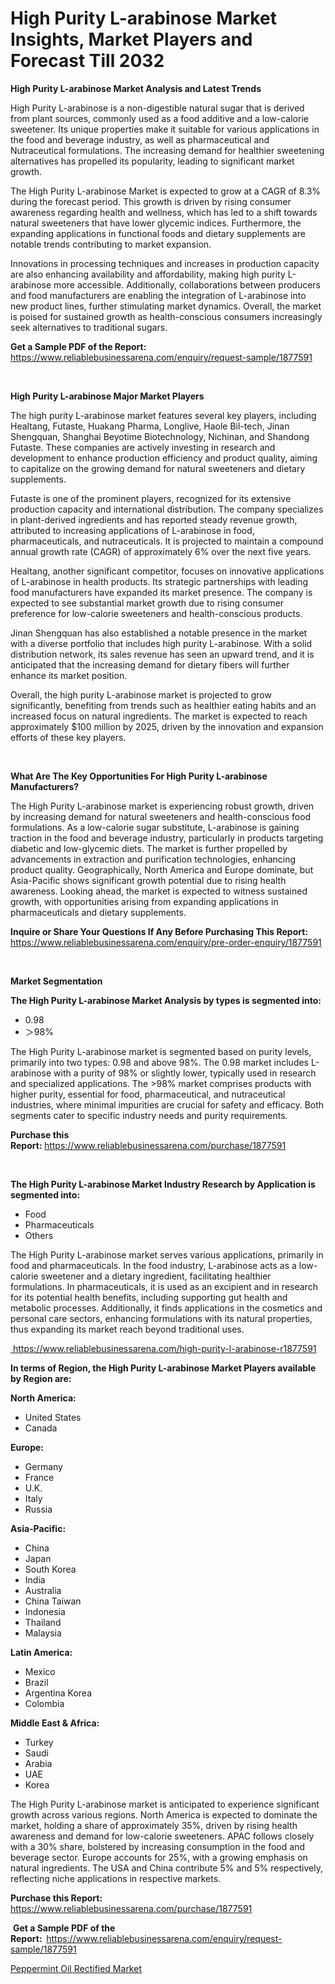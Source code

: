 <p><h1>High Purity L-arabinose Market Insights, Market Players and Forecast Till 2032</h1></p><p><strong>High Purity L-arabinose Market Analysis and Latest Trends</strong></p>
<p><p>High Purity L-arabinose is a non-digestible natural sugar that is derived from plant sources, commonly used as a food additive and a low-calorie sweetener. Its unique properties make it suitable for various applications in the food and beverage industry, as well as pharmaceutical and Nutraceutical formulations. The increasing demand for healthier sweetening alternatives has propelled its popularity, leading to significant market growth.</p><p>The High Purity L-arabinose Market is expected to grow at a CAGR of 8.3% during the forecast period. This growth is driven by rising consumer awareness regarding health and wellness, which has led to a shift towards natural sweeteners that have lower glycemic indices. Furthermore, the expanding applications in functional foods and dietary supplements are notable trends contributing to market expansion. </p><p>Innovations in processing techniques and increases in production capacity are also enhancing availability and affordability, making high purity L-arabinose more accessible. Additionally, collaborations between producers and food manufacturers are enabling the integration of L-arabinose into new product lines, further stimulating market dynamics. Overall, the market is poised for sustained growth as health-conscious consumers increasingly seek alternatives to traditional sugars.</p></p>
<p><strong>Get a Sample PDF of the Report:&nbsp;</strong> <a href="https://www.reliablebusinessarena.com/enquiry/request-sample/1877591?utm_campaign=3191&utm_medium=2&utm_source=Github&utm_content=ia&utm_term=03042025&utm_id=high-purity-l-arabinose">https://www.reliablebusinessarena.com/enquiry/request-sample/1877591</a></p>
<p>&nbsp;</p>
<p><strong>High Purity L-arabinose Major Market Players</strong></p>
<p><p>The high purity L-arabinose market features several key players, including Healtang, Futaste, Huakang Pharma, Longlive, Haole Bil-tech, Jinan Shengquan, Shanghai Beyotime Biotechnology, Nichinan, and Shandong Futaste. These companies are actively investing in research and development to enhance production efficiency and product quality, aiming to capitalize on the growing demand for natural sweeteners and dietary supplements.</p><p>Futaste is one of the prominent players, recognized for its extensive production capacity and international distribution. The company specializes in plant-derived ingredients and has reported steady revenue growth, attributed to increasing applications of L-arabinose in food, pharmaceuticals, and nutraceuticals. It is projected to maintain a compound annual growth rate (CAGR) of approximately 6% over the next five years.</p><p>Healtang, another significant competitor, focuses on innovative applications of L-arabinose in health products. Its strategic partnerships with leading food manufacturers have expanded its market presence. The company is expected to see substantial market growth due to rising consumer preference for low-calorie sweeteners and health-conscious products.</p><p>Jinan Shengquan has also established a notable presence in the market with a diverse portfolio that includes high purity L-arabinose. With a solid distribution network, its sales revenue has seen an upward trend, and it is anticipated that the increasing demand for dietary fibers will further enhance its market position.</p><p>Overall, the high purity L-arabinose market is projected to grow significantly, benefiting from trends such as healthier eating habits and an increased focus on natural ingredients. The market is expected to reach approximately $100 million by 2025, driven by the innovation and expansion efforts of these key players.</p></p>
<p>&nbsp;</p>
<p><strong>What Are The Key Opportunities For High Purity L-arabinose Manufacturers?</strong></p>
<p><p>The High Purity L-arabinose market is experiencing robust growth, driven by increasing demand for natural sweeteners and health-conscious food formulations. As a low-calorie sugar substitute, L-arabinose is gaining traction in the food and beverage industry, particularly in products targeting diabetic and low-glycemic diets. The market is further propelled by advancements in extraction and purification technologies, enhancing product quality. Geographically, North America and Europe dominate, but Asia-Pacific shows significant growth potential due to rising health awareness. Looking ahead, the market is expected to witness sustained growth, with opportunities arising from expanding applications in pharmaceuticals and dietary supplements.</p></p>
<p><strong>Inquire or Share Your Questions If Any Before Purchasing This Report:</strong> <a href="https://www.reliablebusinessarena.com/enquiry/pre-order-enquiry/1877591?utm_campaign=3191&utm_medium=2&utm_source=Github&utm_content=ia&utm_term=03042025&utm_id=high-purity-l-arabinose">https://www.reliablebusinessarena.com/enquiry/pre-order-enquiry/1877591</a></p>
<p>&nbsp;</p>
<p><strong>Market Segmentation</strong></p>
<p><strong>The High Purity L-arabinose Market Analysis by types is segmented into:</strong></p>
<p><ul><li>0.98</li><li>＞98%</li></ul></p>
<p><p>The High Purity L-arabinose market is segmented based on purity levels, primarily into two types: 0.98 and above 98%. The 0.98 market includes L-arabinose with a purity of 98% or slightly lower, typically used in research and specialized applications. The >98% market comprises products with higher purity, essential for food, pharmaceutical, and nutraceutical industries, where minimal impurities are crucial for safety and efficacy. Both segments cater to specific industry needs and purity requirements.</p></p>
<p><strong>Purchase this Report:&nbsp;</strong><a href="https://www.reliablebusinessarena.com/purchase/1877591?utm_campaign=3191&utm_medium=2&utm_source=Github&utm_content=ia&utm_term=03042025&utm_id=high-purity-l-arabinose">https://www.reliablebusinessarena.com/purchase/1877591</a></p>
<p>&nbsp;</p>
<p><strong>The High Purity L-arabinose Market Industry Research by Application is segmented into:</strong></p>
<p><ul><li>Food</li><li>Pharmaceuticals</li><li>Others</li></ul></p>
<p><p>The High Purity L-arabinose market serves various applications, primarily in food and pharmaceuticals. In the food industry, L-arabinose acts as a low-calorie sweetener and a dietary ingredient, facilitating healthier formulations. In pharmaceuticals, it is used as an excipient and in research for its potential health benefits, including supporting gut health and metabolic processes. Additionally, it finds applications in the cosmetics and personal care sectors, enhancing formulations with its natural properties, thus expanding its market reach beyond traditional uses.</p></p>
<p><a href="https://www.reliablebusinessarena.com/high-purity-l-arabinose-r1877591?utm_campaign=3191&utm_medium=2&utm_source=Github&utm_content=ia&utm_term=03042025&utm_id=high-purity-l-arabinose">&nbsp;https://www.reliablebusinessarena.com/high-purity-l-arabinose-r1877591</a></p>
<p><strong>In terms of Region, the High Purity L-arabinose Market Players available by Region are:</strong></p>
<p>
    <p> <strong> North America: </strong>
        <ul>
            <li>United States</li>
            <li>Canada</li>
        </ul>
        </p> 
    <p> <strong> Europe: </strong>
        <ul>
            <li>Germany</li>
            <li>France</li>
            <li>U.K.</li>
            <li>Italy</li>
            <li>Russia</li>
        </ul>
        </p> 
    <p> <strong> Asia-Pacific: </strong>
        <ul>
            <li>China</li>
            <li>Japan</li>
            <li>South Korea</li>
            <li>India</li>
            <li>Australia</li>
            <li>China Taiwan</li>
            <li>Indonesia</li>
            <li>Thailand</li>
            <li>Malaysia</li>
        </ul>
        </p> 
    <p> <strong> Latin America: </strong>
        <ul>
            <li>Mexico</li>
            <li>Brazil</li>
            <li>Argentina Korea</li>
            <li>Colombia</li>
        </ul>
        </p> 
    <p> <strong> Middle East & Africa: </strong>
        <ul>
            <li>Turkey</li>
            <li>Saudi</li>
            <li>Arabia</li>
            <li>UAE</li>
            <li>Korea</li>
        </ul>
    </p>
    </p>
<p><p>The High Purity L-arabinose market is anticipated to experience significant growth across various regions. North America is expected to dominate the market, holding a share of approximately 35%, driven by rising health awareness and demand for low-calorie sweeteners. APAC follows closely with a 30% share, bolstered by increasing consumption in the food and beverage sector. Europe accounts for 25%, with a growing emphasis on natural ingredients. The USA and China contribute 5% and 5% respectively, reflecting niche applications in respective markets.</p></p>
<p><strong>Purchase this Report: </strong><a href="https://www.reliablebusinessarena.com/purchase/1877591?utm_campaign=3191&utm_medium=2&utm_source=Github&utm_content=ia&utm_term=03042025&utm_id=high-purity-l-arabinose">https://www.reliablebusinessarena.com/purchase/1877591</a></p>
<p>&nbsp;<strong>Get a Sample PDF of the Report:&nbsp;&nbsp;</strong><a href="https://www.reliablebusinessarena.com/enquiry/request-sample/1877591?utm_campaign=3191&utm_medium=2&utm_source=Github&utm_content=ia&utm_term=03042025&utm_id=high-purity-l-arabinose">https://www.reliablebusinessarena.com/enquiry/request-sample/1877591</a></p>
<p><strong></strong></p>
<p><p><a href="https://github.com/shopovdjondo/Market-Research-Report-List-1/blob/main/peppermint-oil-rectified-market.md?utm_campaign=3191&utm_medium=2&utm_source=Github&utm_content=ia&utm_term=03042025&utm_id=high-purity-l-arabinose">Peppermint Oil Rectified Market</a></p></p>